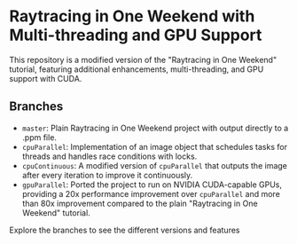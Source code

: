 # Raytracing in One Weekend with Multi-threading and GPU Support

This repository is a modified version of the "Raytracing in One Weekend" tutorial, featuring additional enhancements, multi-threading, and GPU support with CUDA. 

## Branches
- `master`: Plain Raytracing in One Weekend project with output directly to a .ppm file.
- `cpuParallel`: Implementation of an image object that schedules tasks for threads and handles race conditions with locks.
- `cpuContinuous`: A modified version of `cpuParallel` that outputs the image after every iteration to improve it continuously.
- `gpuParallel`: Ported the project to run on NVIDIA CUDA-capable GPUs, providing a 20x performance improvement over `cpuParallel` and more than 80x improvement compared to the plain "Raytracing in One Weekend" tutorial.

Explore the branches to see the different versions and features
